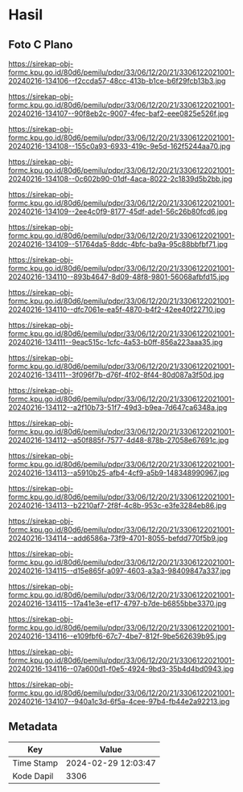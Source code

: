 # Hasil

## Foto C Plano

https://sirekap-obj-formc.kpu.go.id/80d6/pemilu/pdpr/33/06/12/20/21/3306122021001-20240216-134106--f2ccda57-48cc-413b-b1ce-b6f29fcb13b3.jpg

https://sirekap-obj-formc.kpu.go.id/80d6/pemilu/pdpr/33/06/12/20/21/3306122021001-20240216-134107--90f8eb2c-9007-4fec-baf2-eee0825e526f.jpg

https://sirekap-obj-formc.kpu.go.id/80d6/pemilu/pdpr/33/06/12/20/21/3306122021001-20240216-134108--155c0a93-6933-419c-9e5d-162f5244aa70.jpg

https://sirekap-obj-formc.kpu.go.id/80d6/pemilu/pdpr/33/06/12/20/21/3306122021001-20240216-134108--0c602b90-01df-4aca-8022-2c1839d5b2bb.jpg

https://sirekap-obj-formc.kpu.go.id/80d6/pemilu/pdpr/33/06/12/20/21/3306122021001-20240216-134109--2ee4c0f9-8177-45df-ade1-56c26b80fcd6.jpg

https://sirekap-obj-formc.kpu.go.id/80d6/pemilu/pdpr/33/06/12/20/21/3306122021001-20240216-134109--51764da5-8ddc-4bfc-ba9a-95c88bbfbf71.jpg

https://sirekap-obj-formc.kpu.go.id/80d6/pemilu/pdpr/33/06/12/20/21/3306122021001-20240216-134110--893b4647-8d09-48f8-9801-56068afbfd15.jpg

https://sirekap-obj-formc.kpu.go.id/80d6/pemilu/pdpr/33/06/12/20/21/3306122021001-20240216-134110--dfc7061e-ea5f-4870-b4f2-42ee40f22710.jpg

https://sirekap-obj-formc.kpu.go.id/80d6/pemilu/pdpr/33/06/12/20/21/3306122021001-20240216-134111--9eac515c-1cfc-4a53-b0ff-856a223aaa35.jpg

https://sirekap-obj-formc.kpu.go.id/80d6/pemilu/pdpr/33/06/12/20/21/3306122021001-20240216-134111--3f096f7b-d76f-4f02-8f44-80d087a3f50d.jpg

https://sirekap-obj-formc.kpu.go.id/80d6/pemilu/pdpr/33/06/12/20/21/3306122021001-20240216-134112--a2f10b73-51f7-49d3-b9ea-7d647ca6348a.jpg

https://sirekap-obj-formc.kpu.go.id/80d6/pemilu/pdpr/33/06/12/20/21/3306122021001-20240216-134112--a50f885f-7577-4d48-878b-27058e67691c.jpg

https://sirekap-obj-formc.kpu.go.id/80d6/pemilu/pdpr/33/06/12/20/21/3306122021001-20240216-134113--a5910b25-afb4-4cf9-a5b9-148348990967.jpg

https://sirekap-obj-formc.kpu.go.id/80d6/pemilu/pdpr/33/06/12/20/21/3306122021001-20240216-134113--b2210af7-2f8f-4c8b-953c-e3fe3284eb86.jpg

https://sirekap-obj-formc.kpu.go.id/80d6/pemilu/pdpr/33/06/12/20/21/3306122021001-20240216-134114--add6586a-73f9-4701-8055-befdd770f5b9.jpg

https://sirekap-obj-formc.kpu.go.id/80d6/pemilu/pdpr/33/06/12/20/21/3306122021001-20240216-134115--d15e865f-a097-4603-a3a3-98409847a337.jpg

https://sirekap-obj-formc.kpu.go.id/80d6/pemilu/pdpr/33/06/12/20/21/3306122021001-20240216-134115--17a41e3e-ef17-4797-b7de-b6855bbe3370.jpg

https://sirekap-obj-formc.kpu.go.id/80d6/pemilu/pdpr/33/06/12/20/21/3306122021001-20240216-134116--e109fbf6-67c7-4be7-812f-9be562639b95.jpg

https://sirekap-obj-formc.kpu.go.id/80d6/pemilu/pdpr/33/06/12/20/21/3306122021001-20240216-134116--07a600d1-f0e5-4924-9bd3-35b4d4bd0943.jpg

https://sirekap-obj-formc.kpu.go.id/80d6/pemilu/pdpr/33/06/12/20/21/3306122021001-20240216-134107--940a1c3d-6f5a-4cee-97b4-fb44e2a92213.jpg


## Metadata

| Key        | Value               |
| ---------- | ------------------- |
| Time Stamp | 2024-02-29 12:03:47 |
| Kode Dapil | 3306                |



